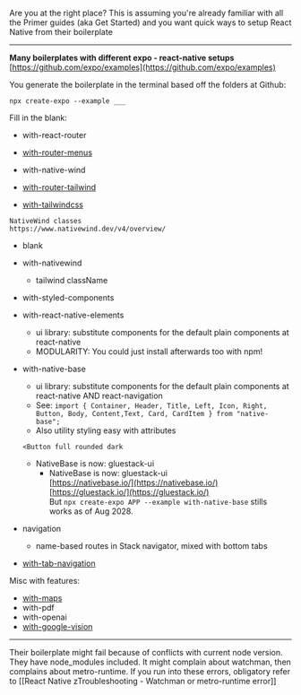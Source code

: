 
Are you at the right place?
This is assuming you're already familiar with all the Primer guides (aka Get Started) and you want quick ways to setup React Native from their boilerplate

---

**Many boilerplates with different expo - react-native setups**
[https://github.com/expo/examples](https://github.com/expo/examples)

You generate the boilerplate in the terminal based off the folders at Github:
```
npx create-expo --example ___
```

Fill in the blank:
- with-react-router
- [with-router-menus](https://github.com/expo/examples/tree/master/with-router-menus "with-router-menus")

- with-native-wind
- [with-router-tailwind](https://github.com/expo/examples/tree/master/with-router-tailwind "with-router-tailwind")
- [with-tailwindcss](https://github.com/expo/examples/tree/master/with-tailwindcss "with-tailwindcss")
  
```
NativeWind classes  
https://www.nativewind.dev/v4/overview/
```

- blank
- with-nativewind
	- tailwind className
- with-styled-components
- with-react-native-elements
	- ui library: substitute components for the default plain components at react-native
	- MODULARITY: You could just install afterwards too with npm!
- with-native-base
	- ui library: substitute components for the default plain components at react-native AND react-navigation
	- See: `import { Container, Header, Title, Left, Icon, Right, Button, Body, Content,Text, Card, CardItem } from "native-base";`
	- Also utility styling easy with attributes
	```
	<Button full rounded dark
	```
	- NativeBase is now: gluestack-ui
	  - NativeBase is now: gluestack-ui  
	    [https://nativebase.io/](https://nativebase.io/)  
	    [https://gluestack.io/](https://gluestack.io/)  
	    But `npx create-expo APP --example with-native-base` stills works as of Aug 2028.

- navigation
	- name-based routes in Stack navigator, mixed with bottom tabs
- [with-tab-navigation](https://github.com/expo/examples/tree/master/with-tab-navigation "with-tab-navigation")

Misc with features:
- [with-maps](https://github.com/expo/examples/tree/master/with-maps "with-maps")  
- with-pdf
- with-openai
- [with-google-vision](https://github.com/expo/examples/tree/master/with-google-vision "with-google-vision")

---

Their boilerplate might fail because of conflicts with current node version. They have node_modules included. It might complain about watchman, then complains about metro-runtime. If you run into these errors, obligatory refer to [[React Native zTroubleshooting - Watchman or metro-runtime error]]